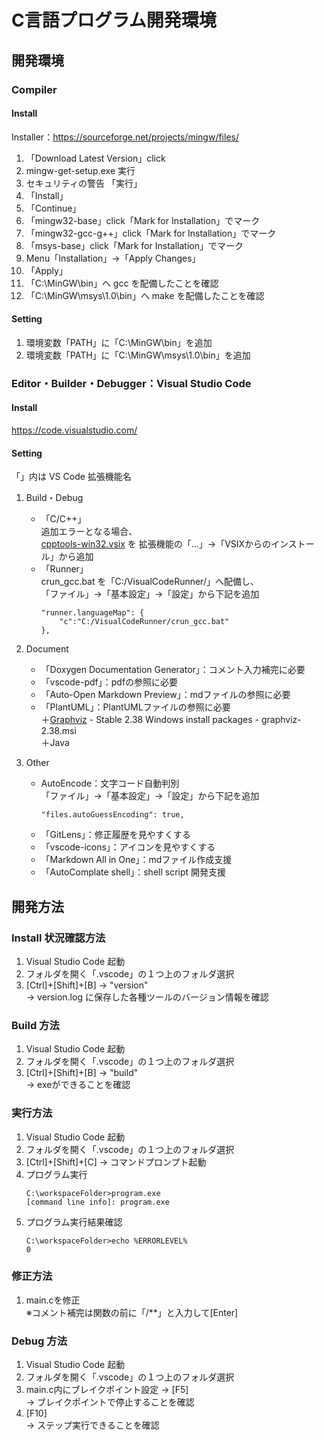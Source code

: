 # C言語プログラム開発環境
## 開発環境
### Compiler
#### Install
Installer：https://sourceforge.net/projects/mingw/files/<br>
1. 「Download Latest Version」click
1. mingw-get-setup.exe 実行
1. セキュリティの警告 「実行」
1. 「Install」
1. 「Continue」
1. 「mingw32-base」click「Mark for Installation」でマーク
1. 「mingw32-gcc-g++」click「Mark for Installation」でマーク
1. 「msys-base」click「Mark for Installation」でマーク
1. Menu「Installation」→「Apply Changes」
1. 「Apply」
1. 「C:\MinGW\bin」へ gcc を配備したことを確認
1. 「C:\MinGW\msys\1.0\bin」へ make を配備したことを確認

#### Setting
1. 環境変数「PATH」に「C:\MinGW\bin」を追加
1. 環境変数「PATH」に「C:\MinGW\msys\1.0\bin」を追加

### Editor・Builder・Debugger：Visual Studio Code
#### Install
https://code.visualstudio.com/<br>

#### Setting
「」内は VS Code 拡張機能名
1. Build・Debug<br>
    + 「C/C++」<br>
    追加エラーとなる場合、<br>
    [cpptools-win32.vsix](https://github.com/Microsoft/vscode-cpptools/releases) を
    拡張機能の「…」→「VSIXからのインストール」から追加
    + 「Runner」<br>
    crun_gcc.bat を「C:/VisualCodeRunner/」へ配備し、<br>
    「ファイル」→「基本設定」→「設定」から下記を追加<br>
        ```command
        "runner.languageMap": {
            "c":"C:/VisualCodeRunner/crun_gcc.bat"
        },
        ```

1. Document
    + 「Doxygen Documentation Generator」：コメント入力補完に必要
    + 「vscode-pdf」：pdfの参照に必要
    + 「Auto-Open Markdown Preview」：mdファイルの参照に必要
    + 「PlantUML」：PlantUMLファイルの参照に必要<br>
    ＋[Graphviz](https://www.graphviz.org/download/) - Stable 2.38 Windows install packages - graphviz-2.38.msi<br>
    ＋Java

1. Other
    + AutoEncode：文字コード自動判別<br>
    「ファイル」→「基本設定」→「設定」から下記を追加<br>
        ```command
        "files.autoGuessEncoding": true,
        ```
    + 「GitLens」：修正履歴を見やすくする
    + 「vscode-icons」：アイコンを見やすくする
    + 「Markdown All in One」：mdファイル作成支援
    + 「AutoComplate shell」：shell script 開発支援

## 開発方法
### Install 状況確認方法
1. Visual Studio Code 起動
1. フォルダを開く「.vscode」の１つ上のフォルダ選択
1. [Ctrl]+[Shift]+[B] → "version"<br>
→ version.log に保存した各種ツールのバージョン情報を確認

### Build 方法
1. Visual Studio Code 起動
1. フォルダを開く「.vscode」の１つ上のフォルダ選択
1. [Ctrl]+[Shift]+[B] → "build"<br>
→ exeができることを確認

### 実行方法
1. Visual Studio Code 起動
1. フォルダを開く「.vscode」の１つ上のフォルダ選択
1. [Ctrl]+[Shift]+[C] → コマンドプロンプト起動<br>
1. プログラム実行
    ```command
    C:\workspaceFolder>program.exe
    [command line info]: program.exe
    ```
1. プログラム実行結果確認
    ```command
    C:\workspaceFolder>echo %ERRORLEVEL%
    0
    ```

### 修正方法
1. main.cを修正<br>
※コメント補完は関数の前に「/**」と入力して[Enter]

### Debug 方法
1. Visual Studio Code 起動
1. フォルダを開く「.vscode」の１つ上のフォルダ選択
1. main.c内にブレイクポイント設定 → [F5]<br>
→ ブレイクポイントで停止することを確認
1. [F10]<br>
→ ステップ実行できることを確認
